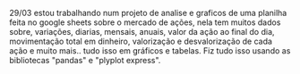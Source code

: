 29/03 
estou trabalhando num projeto de analise e graficos de uma planilha feita no google sheets sobre o mercado de ações, nela tem muitos dados sobre, variações, diarias, mensais, anuais, valor da ação ao final do dia, movimentação total em dinheiro, valorização e desvalorização de cada ação e muito mais.. tudo isso em gráficos e tabelas. Fiz tudo isso usando as bibliotecas "pandas" e "plyplot express".
